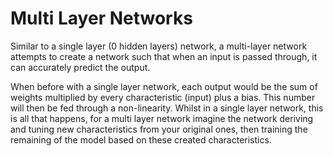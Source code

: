 # Multi Layer Networks

Similar to a single layer (0 hidden layers) network, a multi-layer network attempts to create a network such that when an input is passed through, it can accurately predict the output.

When before with a single layer network, each output would be the sum of weights multiplied by every characteristic (input) plus a bias. This number will then be fed through a non-linearity. Whilst in a single layer network, this is all that happens, for a multi layer network imagine the network deriving and tuning new characteristics from your original ones, then training the remaining of the model based on these created characteristics.